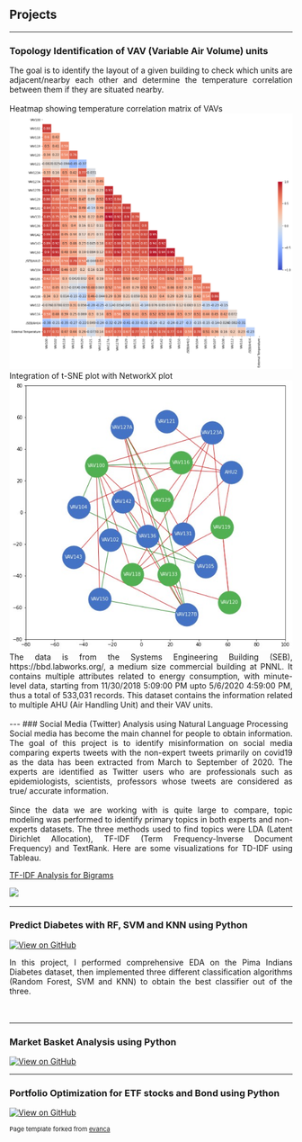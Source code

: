 ## Projects

---

### Topology Identification of VAV (Variable Air Volume) units
<div style="text-align: justify">The goal is to identify the layout of a given building to check which units are adjacent/nearby each other and determine the temperature correlation between them if they are situated nearby.
</div>
<br>
<div style="text-align: justify">Heatmap showing temperature correlation matrix of VAVs</div>
<img src="images/heatmap_VAV_corr.jpg?raw=true"/>
<br>
<div style="text-align: justify">Integration of t-SNE plot with NetworkX plot</div>
<img src="images/VAV.jpg?raw=true"/>

<div style="text-align: justify">The data is from the Systems Engineering Building (SEB), https://bbd.labworks.org/, a medium size commercial building at PNNL. It contains multiple attributes related to energy consumption, with minute-level data, starting from 11/30/2018 5:09:00 PM upto 5/6/2020  4:59:00 PM, thus a total of 533,031 records. This dataset contains the information related to multiple AHU (Air Handling Unit) and their VAV units.</div>
<br>
---
### Social Media (Twitter) Analysis using Natural Language Processing

<div style="text-align: justify">Social media has become the main channel for people to obtain information. The goal of this project is to identify misinformation on social media comparing experts tweets with the non-expert tweets primarily on covid19 as the data has been extracted from March to September of 2020. The experts are identified as Twitter users who are professionals such as epidemiologists, scientists, professors whose tweets are considered as true/ accurate information. </div>
<br>
<div style="text-align: justify">Since the data we are working with is quite large to compare, topic modeling was performed to identify primary topics in both experts and non-experts datasets. The three methods used to find topics were LDA (Latent Dirichlet Allocation), TF-IDF (Term Frequency-Inverse Document Frequency) and TextRank. Here are some visualizations for TD-IDF using Tableau. </div>

[TF-IDF Analysis for Bigrams](/pdf/tf-idf_bigrams.pdf)

<img src="images/dummy_thumbnail.jpg?raw=true"/>

---
### Predict Diabetes with RF, SVM and KNN using Python
[![View on GitHub](https://img.shields.io/badge/GitHub-View_on_GitHub-blue?logo=GitHub)](https://github.com/likhitha-musku/Final-Term-Project/blob/main/Diabetes_Prediction_Classification.ipynb)

<div style="text-align: justify">In this project, I performed comprehensive EDA on the Pima Indians Diabetes dataset, then implemented three different classification algorithms (Random Forest, SVM and KNN) to obtain the best classifier out of the three.</div>
<br>
<img src=""/>

---
### Market Basket Analysis using Python
[![View on GitHub](https://img.shields.io/badge/GitHub-View_on_GitHub-blue?logo=GitHub)](https://github.com/likhitha-musku/Data-Mining/blob/main/Apriori.ipynb)

---
### Portfolio Optimization for ETF stocks and Bond using Python
[![View on GitHub](https://img.shields.io/badge/GitHub-View_on_GitHub-blue?logo=GitHub)](https://github.com/likhitha-musku/Portfolio_Optimization/blob/main/Portfolio_Optimization_Project.ipynb)
<p style="font-size:11px">Page template forked from <a href="https://github.com/evanca/quick-portfolio">evanca</a></p>
<!-- Remove above link if you don't want to attibute -->
